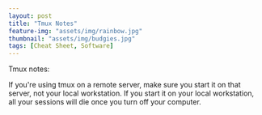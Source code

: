 ```yaml
---
layout: post
title: "Tmux Notes"
feature-img: "assets/img/rainbow.jpg"
thumbnail: "assets/img/budgies.jpg"
tags: [Cheat Sheet, Software]
---
```



Tmux notes:



If you're using tmux on a remote server, make sure you start it on that server, not your local workstation. If you start it on your local workstation, all your sessions will die once you turn off your computer.

